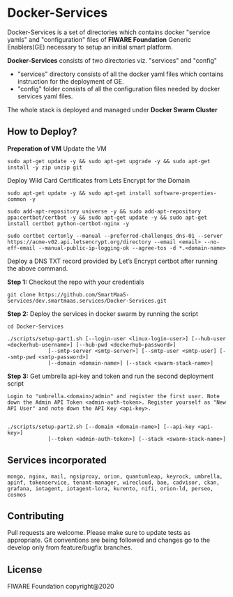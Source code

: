 # Docker-Services

Docker-Services is a set of directories which contains docker "service yamls" and "configuration" files of **FIWARE Foundation** Generic Enablers(GE) necessary to setup an initial smart platform.

**Docker-Services** consists of two directories viz. "services" and "config"

- "services" directory consists of all the docker yaml files which contains instruction for the deployment of GE.
- "config" folder consists of all the configuration files needed by docker services yaml files.

The whole stack is deployed and managed under **Docker Swarm Cluster**

## How to Deploy?
**Preperation of VM**
Update the VM
```
sudo apt-get update -y && sudo apt-get upgrade -y && sudo apt-get install -y zip unzip git
```

Deploy Wild Card Certificates from Lets Encrypt for the Domain
```
sudo apt-get update -y && sudo apt-get install software-properties-common -y

sudo add-apt-repository universe -y && sudo add-apt-repository ppa:certbot/certbot -y && sudo apt-get update -y && sudo apt-get install certbot python-certbot-nginx -y

sudo certbot certonly --manual --preferred-challenges dns-01 --server https://acme-v02.api.letsencrypt.org/directory --email <email> --no-eff-email --manual-public-ip-logging-ok --agree-tos -d *.<domain-name>
```

Deploy a DNS TXT record provided by Let’s Encrypt certbot after running the above command.

**Step 1:** Checkout the repo with your credentials
```
git clone https://github.com/SmartMaaS-Services/dev.smartmaas.services/Docker-Services.git
```

**Step 2:** Deploy the services in docker swarm by running the script
```
cd Docker-Services

./scripts/setup-part1.sh [--login-user <linux-login-user>] [--hub-user <dockerhub-username>] [--hub-pwd <dockerhub-password>]
			 [--smtp-server <smtp-server>] [--smtp-user <smtp-user] [--smtp-pwd <smtp-password>]
			 [--domain <domain-name>] [--stack <swarm-stack-name>]
```

**Step 3:** Get umbrella api-key and token and run the second deployment script
```
Login to "umbrella.<domain>/admin" and register the first user. Note down the Admin API Token <admin-auth-token>. Register yourself as "New API User" and note down the API Key <api-key>.
	

./scripts/setup-part2.sh [--domain <domain-name>] [--api-key <api-key>]
			 [--token <admin-auth-token>] [--stack <swarm-stack-name>]
```

## Services incorporated
```
mongo, nginx, mail, ngsiproxy, orion, quantumleap, keyrock, umbrella, apinf, tokenservice, tenant-manager, wirecloud, bae, cadvisor, ckan, grafana, iotagent, iotagent-lora, kurento, nifi, orion-ld, perseo, cosmos
```

## Contributing

Pull requests are welcome. Please make sure to update tests as appropriate.
Git conventions are being followed and changes go to the develop only from feature/bugfix branches.

## License

FIWARE Foundation copyright@2020
